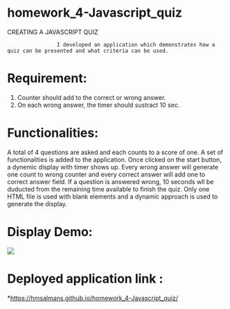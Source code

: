 # homework_4-Javascript_quiz
CREATING A JAVASCRIPT QUIZ
                    
                    I developed an application which demonstrates how a quiz can be presented and what criteria can be used.

# Requirement:
1) Counter should add to the correct or wrong answer.
2) On each wrong answer, the timer should sustract 10 sec.



# Functionalities:

A total of 4 questions are asked and each counts to a score of one.
A set of functionalities is added to the application. Once clicked on the start button, a dynemic display with timer shows up.
Every wrong answer will generate one count to wrong counter and every correct answer will add one to correct answer field.
If a question is answered wrong, 10 seconds wll be duducted from the remaining time available to finish the quiz.
Only one HTML file is used with blank elements and a dynamic approach is used to generate the display. 






# Display Demo:
![ ](Develop/Dynamic-Quiz)


# Deployed application link :
               
               
*https://hmsalmans.github.io/homework_4-Javascript_quiz/



























